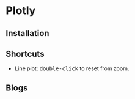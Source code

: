 # Plotly
## Installation


## Shortcuts
* Line plot: <kbd>double-click</kbd> to reset from zoom.

## Blogs
